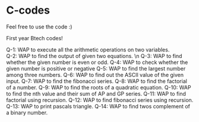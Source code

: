 # C-codes

Feel free to use the code :)

First year Btech codes!

Q-1: WAP to execute all the arithmetic operations on two variables. <br />
Q-2: WAP to find the output of given two equations. \n
Q-3: WAP to find whether the given number is even or odd.
Q-4: WAP to check whether the given number is positive or negative
Q-5: WAP to find the largest number among three numbers.
Q-6: WAP to find out the ASCII value of the given input.
Q-7: WAP to find the fibonacci series.
Q-8: WAP to find the factorial of a number. 
Q-9: WAP to find the roots of a quadratic equation.
Q-10: WAP to find the nth value and their sum of AP and GP series.
Q-11: WAP to find factorial using recursion.
Q-12: WAP to find fibonacci series using recursion.
Q-13: WAP to print pascals triangle.
Q-14: WAP to find twos complement of a binary number.

